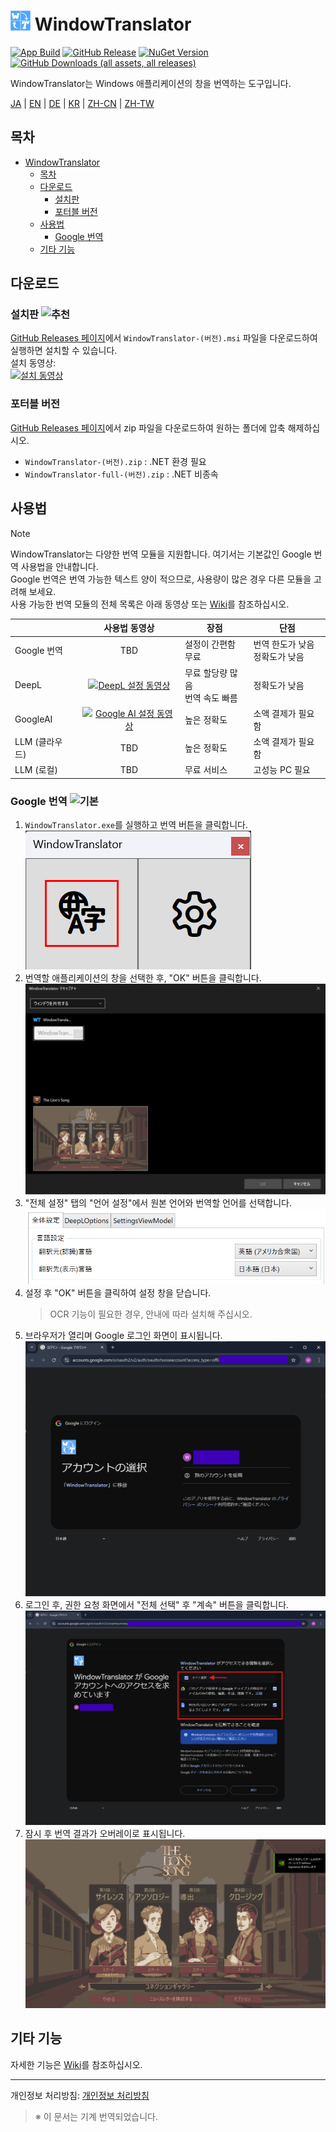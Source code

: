 # <img src="images/wt.png" width="32" > WindowTranslator

[![App Build](https://github.com/Freeesia/WindowTranslator/actions/workflows/dotnet-desktop.yml/badge.svg)](https://github.com/Freeesia/WindowTranslator/actions/workflows/dotnet-desktop.yml)
[![GitHub Release](https://img.shields.io/github/v/release/Freeesia/WindowTranslator)](https://github.com/Freeesia/WindowTranslator/releases/latest)
[![NuGet Version](https://img.shields.io/nuget/v/WindowTranslator.Abstractions)](https://www.nuget.org/packages/WindowTranslator.Abstractions)
[![GitHub Downloads (all assets, all releases)](https://img.shields.io/github/downloads/Freeesia/WindowTranslator/total)](https://github.com/Freeesia/WindowTranslator/releases/latest)

WindowTranslator는 Windows 애플리케이션의 창을 번역하는 도구입니다.

[JA](README.md) | [EN](README.en.md) | [DE](README.de.md) | [KR](README.kr.md) | [ZH-CN](README.zh-cn.md) | [ZH-TW](README.zh-tw.md)

## 목차
- [ WindowTranslator](#-windowtranslator)
  - [목차](#목차)
  - [다운로드](#다운로드)
    - [설치판 ](#설치판-)
    - [포터블 버전](#포터블-버전)
  - [사용법](#사용법)
    - [Google 번역 ](#google-번역-)
  - [기타 기능](#기타-기능)

## 다운로드
### 설치판 ![추천](https://img.shields.io/badge/%E3%82%AA%E3%82%B9%E3%82%B9%E3%83%A1-brightgreen)
[GitHub Releases 페이지](https://github.com/Freeesia/WindowTranslator/releases/latest)에서 `WindowTranslator-(버전).msi` 파일을 다운로드하여 실행하면 설치할 수 있습니다.  
설치 동영상:  
[![설치 동영상](https://github.com/user-attachments/assets/b5babc02-715b-43bc-ba97-f23078ffd39b)](https://youtu.be/wvcbCLA9chQ?t=7)

### 포터블 버전
[GitHub Releases 페이지](https://github.com/Freeesia/WindowTranslator/releases/latest)에서 zip 파일을 다운로드하여 원하는 폴더에 압축 해제하십시오.  
- `WindowTranslator-(버전).zip` : .NET 환경 필요  
- `WindowTranslator-full-(버전).zip` : .NET 비종속

## 사용법

> [!NOTE]
> WindowTranslator는 다양한 번역 모듈을 지원합니다. 여기서는 기본값인 Google 번역 사용법을 안내합니다.  
> Google 번역은 번역 가능한 텍스트 양이 적으므로, 사용량이 많은 경우 다른 모듈을 고려해 보세요.  
> 사용 가능한 번역 모듈의 전체 목록은 아래 동영상 또는 [Wiki](https://github.com/Freeesia/WindowTranslator/wiki#translation)를 참조하십시오.
> 
> |               |                                사용법 동영상                                 | 장점                          | 단점                                 |
> | ------------- | :------------------------------------------------------------------------: | ----------------------------- | ------------------------------------ |
> | Google 번역   |                                  TBD                                     | 설정이 간편함<br/>무료          | 번역 한도가 낮음<br/>정확도가 낮음      |
> | DeepL         | [![DeepL 설정 동영상](https://github.com/user-attachments/assets/4abd512f-cff9-45a8-852b-722641458f0b)](https://youtu.be/D7Yb6rIVPI0) | 무료 할당량 많음<br/>번역 속도 빠름 | 정확도가 낮음                        |
> | GoogleAI      | [![Google AI 설정 동영상](https://github.com/user-attachments/assets/9d3a91ab-f1aa-4079-be68-622212ab1b68)](https://youtu.be/Oht0z03M91I) | 높은 정확도                  | 소액 결제가 필요함                     |
> | LLM (클라우드)  |                                  TBD                                     | 높은 정확도                  | 소액 결제가 필요함                     |
> | LLM (로컬)     |                                  TBD                                     | 무료 서비스                  | 고성능 PC 필요                         |

### Google 번역 ![기본](https://img.shields.io/badge/Default-brightgreen)

1. `WindowTranslator.exe`를 실행하고 번역 버튼을 클릭합니다.  
   ![번역 버튼](images/translate.png)
2. 번역할 애플리케이션의 창을 선택한 후, "OK" 버튼을 클릭합니다.  
   ![창 선택](images/select.png)
3. "전체 설정" 탭의 "언어 설정"에서 원본 언어와 번역할 언어를 선택합니다.  
   ![언어 설정](images/language.png)
4. 설정 후 "OK" 버튼을 클릭하여 설정 창을 닫습니다.  
   > OCR 기능이 필요한 경우, 안내에 따라 설치해 주십시오.
5. 브라우저가 열리며 Google 로그인 화면이 표시됩니다.  
   ![로그인 화면](images/login.png)
6. 로그인 후, 권한 요청 화면에서 "전체 선택" 후 "계속" 버튼을 클릭합니다.  
   ![권한 화면](images/auth.png)
7. 잠시 후 번역 결과가 오버레이로 표시됩니다.  
   ![번역 결과](images/result.png)

## 기타 기능

자세한 기능은 [Wiki](https://github.com/Freeesia/WindowTranslator/wiki)를 참조하십시오.

---  
개인정보 처리방침: [개인정보 처리방침](PrivacyPolicy.kr.md)

> ※ 이 문서는 기계 번역되었습니다.
